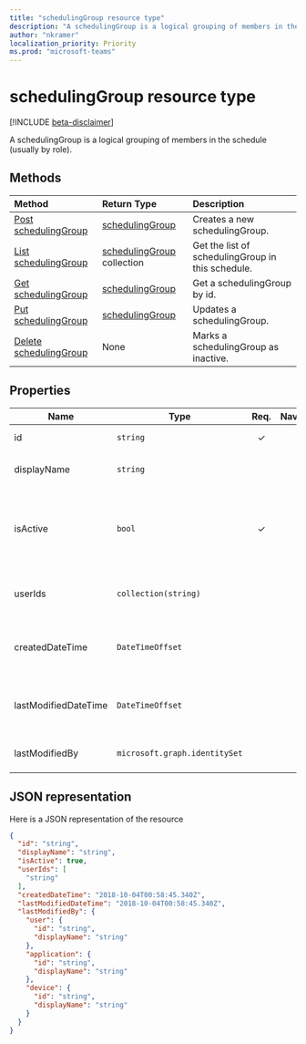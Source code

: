 ```yaml
---
title: "schedulingGroup resource type"
description: "A schedulingGroup is a logical grouping of members in the schedule (usually by role)."
author: "nkramer"
localization_priority: Priority
ms.prod: "microsoft-teams"
---
```


# schedulingGroup resource type

[!INCLUDE [beta-disclaimer](../../includes/beta-disclaimer.md)]

A schedulingGroup is a logical grouping of members in the schedule (usually by role). 

## Methods

| Method       | Return Type  |Description|
|:---------------|:--------|:----------|
|[Post schedulingGroup](../api/schedulingGroup-post.md) | [schedulingGroup](schedulingGroup.md) | Creates a new schedulingGroup.|
|[List schedulingGroup](../api/schedulingGroup-list.md) | [schedulingGroup](schedulingGroup.md) collection | Get the list of schedulingGroup in this schedule.|
|[Get schedulingGroup](../api/schedulingGroup-get.md) | [schedulingGroup](schedulingGroup.md) | Get a schedulingGroup by id.|
|[Put schedulingGroup](../api/schedulingGroup-put.md) | [schedulingGroup](schedulingGroup.md) | Updates a schedulingGroup.|
|[Delete schedulingGroup](../api/schedulingGroup-delete.md) | None | Marks a schedulingGroup as inactive.|

## Properties
|Name          |Type           |Req.|Nav.|computed|Description                                                                                 |
|--------------|---------------|:--:|:--:|:--:|--------------------------------------------------------------------------------------------|
| id			| `string`      |✓   |  |  |Id of the `schedulingGroup`.|
| displayName   | `string`      |     |  |  | The display name for the `schedulingGroup`.      |
| isActive 			|`bool`      |✓   |  |   | Indicates if the `schedulingGroup` can be used when creating new entities or updating existing ones.|
| userIds 		| `collection(string)`    |   |   | |  The list of user ids that are a member of the `schedulingGroup`. |
| createdDateTime		|`DateTimeOffset`        |   |   |✓  |The time stamp in which this `schedulingGroup` was first created.|
| lastModifiedDateTime		|`DateTimeOffset`        |   |   |✓  |The time stamp in which this `schedulingGroup` was last updated.|
| lastModifiedBy		|`microsoft.graph.identitySet`        |   |   |✓  |The identity that last updated this `schedulingGroup`.|

## JSON representation

Here is a JSON representation of the resource

<!-- {
  "blockType": "resource",
  "keyProperty": "id",
  "@odata.type": "microsoft.graph.schedulingGroup"
}-->

```json
{
  "id": "string",
  "displayName": "string",
  "isActive": true,
  "userIds": [
    "string"
  ],
  "createdDateTime": "2018-10-04T00:58:45.340Z",
  "lastModifiedDateTime": "2018-10-04T00:58:45.340Z",
  "lastModifiedBy": {
    "user": {
      "id": "string",
      "displayName": "string"
    },
    "application": {
      "id": "string",
      "displayName": "string"
    },
    "device": {
      "id": "string",
      "displayName": "string"
    }
  }
}
```


<!-- uuid: 8fcb5dbc-d5aa-4681-8e31-b001d5168d79
2015-10-25 14:57:30 UTC -->
<!--
{
  "type": "#page.annotation",
  "description": "schedulingGroup resource",
  "keywords": "",
  "section": "documentation",
  "tocPath": "",
  "suppressions": [
    "Error: /api-reference/beta/resources/schedulinggroup.md:\r\n      Exception processing links.\r\n    System.ArgumentException: Link Definition was null. Link text: !INCLUDE [beta-disclaimer](../../includes/beta-disclaimer.md)\r\n      at ApiDoctor.Validation.DocFile.get_LinkDestinations()\r\n      at ApiDoctor.Validation.DocSet.ValidateLinks(Boolean includeWarnings, String[] relativePathForFiles, IssueLogger issues, Boolean requireFilenameCaseMatch, Boolean printOrphanedFiles)"
  ]
}
-->
